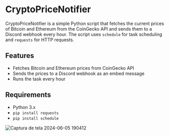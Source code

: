 # CryptoPriceNotifier

CryptoPriceNotifier is a simple Python script that fetches the current prices of Bitcoin and Ethereum from the CoinGecko API and sends them to a Discord webhook every hour. The script uses `schedule` for task scheduling and `requests` for HTTP requests.


## Features

- Fetches Bitcoin and Ethereum prices from CoinGecko API
- Sends the prices to a Discord webhook as an embed message
- Runs the task every hour

## Requirements

- Python 3.x
- `pip install requests` 
- `pip install schedule` 

![Captura de tela 2024-06-05 190412](https://github.com/zoubaaaaaaaaaaa/CryptoPriceNotifier/assets/164087724/fe37af77-c119-4b63-aabf-5c64cc72268f)
